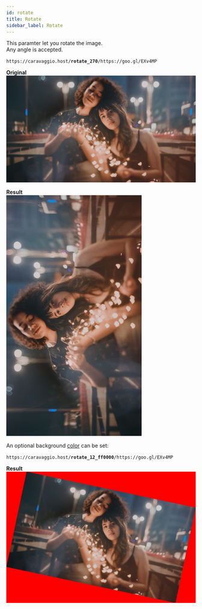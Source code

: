 ```yaml
---
id: rotate
title: Rotate
sidebar_label: Rotate
---
```


This paramter let you rotate the image.    
Any angle is accepted.

<pre><code class="hljs css html" data-preview>https://caravaggio.host/<strong>rotate_270</strong>/https://goo.gl/EXv4MP</code></pre>

**Original**     
![Two girls](assets/example/girls_small.jpeg)

**Result**     
![Two girls rotated](assets/example/rotate.jpeg)

An optional background [color](resize#colors) can be set:

<pre><code class="hljs css html" data-preview>https://caravaggio.host/<strong>rotate_12_ff0000</strong>/https://goo.gl/EXv4MP</code></pre>

**Result**     
![Two girls rotated with a red background color](assets/example/rotate-color.jpeg)

